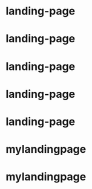 # landing-page
# landing-page
# landing-page
# landing-page
# landing-page
# mylandingpage
# mylandingpage

